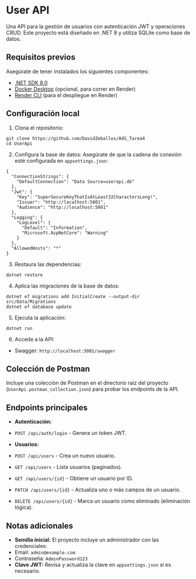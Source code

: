 # User API

Una API para la gestión de usuarios con autenticación JWT y operaciones CRUD. Este proyecto está diseñado en .NET 8 y utiliza SQLite como base de datos.

## Requisitos previos

Asegúrate de tener instalados los siguientes componentes:

- [.NET SDK 8.0](https://dotnet.microsoft.com/download/dotnet/8.0)
- [Docker Desktop](https://www.docker.com/products/docker-desktop) (opcional, para correr en Render)
- [Render CLI](https://render.com/docs/deployments) (para el despliegue en Render)

## Configuración local

1. Clona el repositorio:
```
git clone https://github.com/DavidZeballos/AdS_Tarea4 
cd UserApi
```

2. Configura la base de datos:
Asegúrate de que la cadena de conexión esté configurada en `appsettings.json`:
```
{
  "ConnectionStrings": {
    "DefaultConnection": "Data Source=userapi.db"
  },
  "Jwt": {
    "Key": "SuperSecureKeyThatIsAtLeast32CharactersLong!",
    "Issuer": "http://localhost:5001",
    "Audience": "http://localhost:5001"
  },
  "Logging": {
    "LogLevel": {
      "Default": "Information",
      "Microsoft.AspNetCore": "Warning"
    }
  },
  "AllowedHosts": "*"
}
```


3. Restaura las dependencias:
```
dotnet restore
```


4. Aplica las migraciones de la base de datos:
```
dotnet ef migrations add InitialCreate --output-dir src/Data/Migrations
dotnet ef database update
```


5. Ejecuta la aplicación:
```
dotnet run
```


6. Accede a la API:
- Swagger: `http://localhost:5001/swagger`

## Colección de Postman

Incluye una colección de Postman en el directorio raíz del proyecto (`UserApi.postman_collection.json`) para probar los endpoints de la API.

## Endpoints principales

- **Autenticación:**
- `POST /api/auth/login` - Genera un token JWT.

- **Usuarios:**
- `POST /api/users` - Crea un nuevo usuario.
- `GET /api/users` - Lista usuarios (paginados).
- `GET /api/users/{id}` - Obtiene un usuario por ID.
- `PATCH /api/users/{id}` - Actualiza uno o más campos de un usuario.
- `DELETE /api/users/{id}` - Marca un usuario como eliminado (eliminación lógica).

## Notas adicionales

- **Semilla inicial:** El proyecto incluye un administrador con las credenciales:
- Email: `admin@example.com`
- Contraseña: `AdminPassword123`
- **Clave JWT:** Revisa y actualiza la clave en `appsettings.json` si es necesario.

